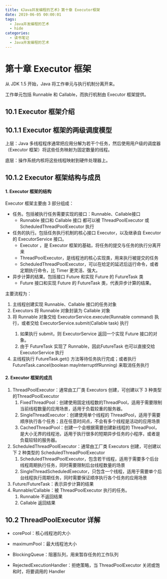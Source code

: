 ```yaml
---
title: 《Java并发编程的艺术》第十章 Executor框架
date: 2019-06-05 00:00:01
tags: 
  - Java并发编程的艺术
  - hide
categories:
  - 读书笔记
  - Java并发编程的艺术
---
```


# 第十章 Executor 框架

从 JDK 1.5 开始，Java 将工作单元与执行机制分离开来。

工作单元包括 Runnable 和 Callable，而执行机制由 Executor 框架提供。

## 10.1 Executor 框架介绍

## 10.1.1 Executor 框架的两级调度模型

上层：Java 多线程程序通常把应用分解为若干个任务，然后使用用户级的调度器（Executor 框架）将这些任务映射为固定数量的线程。

底层：操作系统内核将这些线程映射到硬件处理器上。

## 10.1.2 Executor 框架结构与成员

#### 1. Executor 框架的结构

Executor 框架主要由 3 部分组成：

- 任务。包括被执行任务需要实现的接口：Runnable、Callable接口
  - Runnable 接口和 Callable 接口 都可以被 ThreadPoolExecutor 或 ScheduledThreadPoolExecutor 执行
- 任务的执行。包括任务执行机制的核心接口 Executor，以及继承自 Executor 的 ExecutorService 接口。
  - Executor ，是 Executor 框架的基础，将任务的提交与任务的执行分离开来
  - ThreadPoolExecutor，是线程池的核心实现类，用来执行被提交的任务
  - ScheduledThreadPoolExecutor，可以在给定的延迟后运行命令，或者定期执行命令，比 Timer 更灵活、强大。
- 异步计算的结果。包括接口 Future 和实现 Future 的 FutureTask 类
  - Future 接口和实现 Future 的 FutureTask 类，代表异步计算的结果。

主要流程为：

1. 主线程创建实现 Runnable、Callable 接口的任务对象
2. Executors 将 Runnable 对象封装为 Callable 对象
3. 将 Runnable 对象交给 ExecutorService.execute(Runnable command) 执行，或者交给 ExecutorService.submit(Callable<T> task) 执行
   1. 如果执行 submit，则 ExecutorService 返回一个实现 Future 接口的对象。
   2. 由于 FutureTask 实现了 Runnable，因此FutureTask 也可以直接交给 ExecutorService 执行
4. 主线程执行 FutureTask.get() 方法等待任务执行完成；或者执行 FutureTask.cancel(boolean mayInterruptIfRunning) 来取消任务执行

#### 2. Executor 框架的成员

1. ThreadPoolExecutor：通常由工厂类 Executors 创建，可创建以下 3 种类型的ThreadPoolExecutor
   1. FixedThreadPool：创建使用固定线程数的ThreadPool，适用于需要限制当前线程数量的应用场景，适用于负载较重的服务器。
   2. SingleThreadExecutor：创建使用单个线程的 ThreadPool，适用于需要顺序执行各个任务；且在任意时间点，不会有多个线程是活动的应用场景
   3. CachedThreadPool：创建一个会根据需要创建新线程的 ThreadPool，是大小无界的线程池，适用于执行很多的短期异步任务的小程序，或者是负载较轻的服务器。
2. ScheduledThreadPoolExecutor：通常由工厂类 Executors 创建，可创建以下 2 种类型的 ScheduledThreadPoolExecutor
   1. ScheduledThreadPoolExecutor，包含若干线程，适用于需要多个后台线程周期执行任务，同时需要限制后台线程数量的场景
   2. SingleThreadScheduledExecutor，只包含一个线程，适用于需要单个后台线程执行周期任务，同时需要保证顺序执行各个任务的应用场景
3. Future/FutureTask：表示异步计算的结果
4. Runnable/Callable：被 ThreadPoolExecutor 执行的任务。
   1. Runnable 不返回结果
   2. Callable 返回结果

## 10.2 ThreadPoolExecutor 详解

- corePool：核心线程池的大小

- maximumPool：最大线程池大小

- BlockingQueue：阻塞队列，用来暂存任务的工作队列

- RejectedExecutionHandler：拒绝策略，当 ThreadPoolExecutor 关闭或饱和时，将要调用的 Handler
